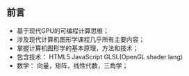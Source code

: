 ## 前言

* 基于现代GPU的可编程计算思维；
* 涉及现代计算机图形学课程几乎所有主要内容；
* 掌握计算机图形学的基本原理，方法和技术；
* 包含技术： HTML5 JavaScript GLSL(OpenGL shader lang)
* 数学： 向量，矩阵，线性代数，三角学；
